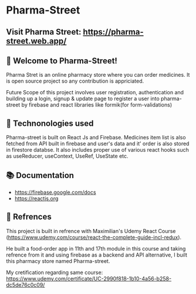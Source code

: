 # Pharma-Street

## Visit Pharma Street: https://pharma-street.web.app/

## 💊 Welcome to Pharma-Street!
Pharma Stret is an online pharmacy store where you can order medicines. It is open source project so any contribution is appriciated.

Future Scope of this project involves user registration, authentication and building up a login, signup & update page to register a user into pharma-street by firebase and react libraries like formik(for form-validations)

## 📌 Technonologies used
Pharma-street is built on React Js and Firebase. Medicines item list is also fetched from API built in firebase and user's data and it' order is also stored in firestore databse. It also includes proper use of various react hooks such as useReducer, useContext, UseRef, UseState etc.

## 📚 Documentation
* https://firebase.google.com/docs
* https://reactjs.org

## 📖 Refrences
This project is built in refrence with Maximilian's Udemy React Course (https://www.udemy.com/course/react-the-complete-guide-incl-redux).

He built a food-order app in 11th and 17th module in this course and taking refrence from it and using firebase as a backend and API alternative, I built this pharmacy store named Pharma-street.

My cretification regarding same course: https://www.udemy.com/certificate/UC-2990f818-1b10-4a56-b258-dc5de76c0c09/
